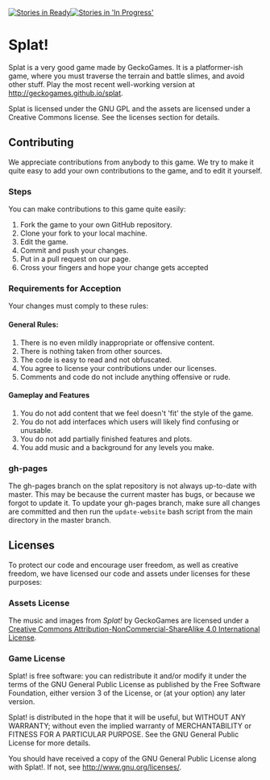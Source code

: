 [![Stories in Ready](https://badge.waffle.io/geckogames/splat.png?label=ready&title=Ready)](https://waffle.io/geckogames/splat)[![Stories in 'In Progress'](https://badge.waffle.io/geckogames/splat.png?label=In%20Progress&title=In%20Progress)](https://waffle.io/geckogames/splat)
# Splat!
Splat is a very good game made by GeckoGames. It is a platformer-ish game, where
you must traverse the terrain and battle slimes, and avoid other stuff.
Play the most recent well-working version at http://geckogames.github.io/splat.

Splat is licensed under the GNU GPL and the assets are licensed under a Creative Commons license. See the licenses section for details.

## Contributing
We appreciate contributions from anybody to this game. We try to make it quite easy to add your own contributions to the game, and to edit it yourself.

### Steps
You can make contributions to this game quite easily:
1. Fork the game to your own GitHub repository.
1. Clone your fork to your local machine.
1. Edit the game.
1. Commit and push your changes.
1. Put in a pull request on our page.
1. Cross your fingers and hope your change gets accepted

### Requirements for Acception
Your changes must comply to these rules:
#### General Rules:
1. There is no even mildly inappropriate or offensive content.
1. There is nothing taken from other sources.
1. The code is easy to read and not obfuscated.
1. You agree to license your contributions under our licenses.
1. Comments and code do not include anything offensive or rude.

#### Gameplay and Features
1. You do not add content that we feel doesn't 'fit' the style of the game.
1. You do not add interfaces which users will likely find confusing or unusable.
1. You do not add partially finished features and plots.
1. You add music and a background for any levels you make.

### gh-pages
The gh-pages branch on the splat repository is not always up-to-date with master.
This may be because the current master has bugs, or because we forgot to update
it.
To update your gh-pages branch, make sure all changes are committed and then run
the `update-website` bash script from the main directory in the master branch.

## Licenses
To protect our code and encourage user freedom, as well as creative freedom, we have licensed our code and assets under licenses for these purposes:
### Assets License
The music and images from *Splat!* by GeckoGames are licensed under a [Creative Commons Attribution-NonCommercial-ShareAlike 4.0 International License](http://creativecommons.org/licenses/by-nc-sa/4.0/).
### Game License
Splat! is free software: you can redistribute it and/or modify
it under the terms of the GNU General Public License as published by
the Free Software Foundation, either version 3 of the License, or
(at your option) any later version.

Splat! is distributed in the hope that it will be useful,
but WITHOUT ANY WARRANTY; without even the implied warranty of
MERCHANTABILITY or FITNESS FOR A PARTICULAR PURPOSE.  See the
GNU General Public License for more details.

You should have received a copy of the GNU General Public License
along with Splat!.  If not, see <http://www.gnu.org/licenses/>.
